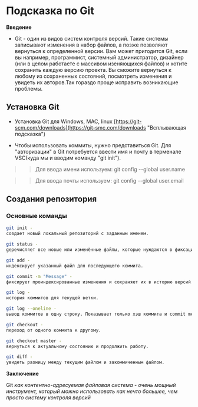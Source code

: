 # Подсказка по Git


**Введение**

* Git - один из видов систем контроля версий. Такие системы записывают изменения в набор файлов, а позже позволяют вернуться к определенной версии. Вам может пригодится Git, если вы например, программист, системный администратор, дизайнер (или в целом работаете с массивом изеняющихся файлов) и хотите сохранить каждую версию проекта.
Вы сможите вернуться к любому из сохраненных состояний, посмотреть изменения и увидеть их авторов.Так гораздо проще исправить возникающие проблемы.

## Установка Git 

 * Установка Git для Windows, MAC, linux [https://git-scm.com/downloads](https://git-smc.com/downloads "Всплывающая подсказка")

* Чтобы использовать коммиты, нужно представиться Git. Для "авторизации" в Git потребуется ввести имя и почту в терменале VSC(куда мы и вводим команду "git init"). 
>>Для ввода имени используем: git config --global user.name


>>Для ввода почты используем: git config --global user.email



## Создания репозитория

### Основные команды

```sh
git init - 
cоздает новый локальный репозиторий с заданным именем.
```
```sh
git status -
gеречисляет все новые или изменённые файлы, которые нуждаются в фиксации.
```
```sh
git add - 
индексирует указанный файл для последующего коммита.
```
```sh
git commit -m "Message" -
фиксирует проиндексированные изменения и сохраняет их в историю версий. 
```
```sh
git log -
история коммитов для текущей ветки.
```
```sh
git log --oneline -
вывод коммитов в одну строку. Показывает только хэш коммита и commit message.
```
```sh
git checkout -
переход от одного коммита к другому.
```
```sh
git checkout master -
вернуться к актуальному состоянию и продолжить работу.
```
```sh
git diff -
увидеть разницу между текущим файлом и закоммиченным файлом.
```


**Заключение**

Git *как контентно-адресуемая файловая система - очень мощный инструмент, который можно использовать как нечто большее, чем просто систему контроля версий*
